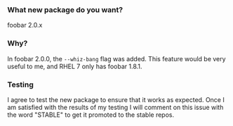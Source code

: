 <!--
Do you need to report an issue or request an update for an existing package?
If so, you're in the wrong place.  Find the corresponding package source repo
in the iuscommunity-pkg organization (https://github.com/iuscommunity-pkg) and
report an issue there instead.
-->

### What new package do you want?

<!-- The below text is an EXAMPLE, modify it for your purposes. -->

foobar 2.0.x

### Why?

<!-- The below text is an EXAMPLE, modify it for your purposes. -->

In foobar 2.0.0, the `--whiz-bang` flag was added.  This feature would be very
useful to me, and RHEL 7 only has foobar 1.8.1.

### Testing

<!-- You don't need to modify the text below, just read and understand it. -->

I agree to test the new package to ensure that it works as expected.  Once I am
satisfied with the results of my testing I will comment on this issue with the
word "STABLE" to get it promoted to the stable repos.
